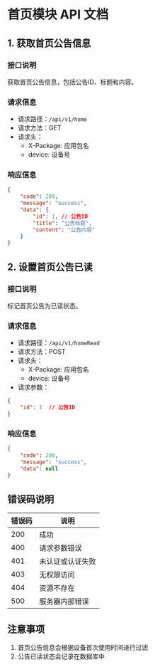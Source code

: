 # 首页模块 API 文档

## 1. 获取首页公告信息

### 接口说明
获取首页公告信息，包括公告ID、标题和内容。

### 请求信息
- 请求路径：`/api/v1/home`
- 请求方法：GET
- 请求头：
  - X-Package: 应用包名
  - device: 设备号

### 响应信息
```json
{
    "code": 200,
    "message": "success",
    "data": {
        "id": 1, // 公告ID
        "title": "公告标题",
        "content": "公告内容"
    }
}
```

## 2. 设置首页公告已读

### 接口说明
标记首页公告为已读状态。

### 请求信息
- 请求路径：`/api/v1/homeRead`
- 请求方法：POST
- 请求头：
  - X-Package: 应用包名
  - device: 设备号
- 请求参数：
```json
{
    "id": 1  // 公告ID
}
```

### 响应信息
```json
{
    "code": 200,
    "message": "success",
    "data": null
}
```

## 错误码说明

| 错误码 | 说明 |
|--------|------|
| 200 | 成功 |
| 400 | 请求参数错误 |
| 401 | 未认证或认证失败 |
| 403 | 无权限访问 |
| 404 | 资源不存在 |
| 500 | 服务器内部错误 |

## 注意事项

1. 首页公告信息会根据设备首次使用时间进行过滤
2. 公告已读状态会记录在数据库中